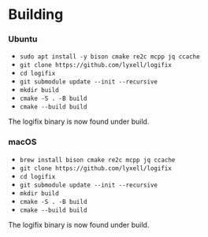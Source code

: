 # Building

### Ubuntu

* `sudo apt install -y bison cmake re2c mcpp jq ccache`
* `git clone https://github.com/lyxell/logifix`
* `cd logifix`
* `git submodule update --init --recursive`
* `mkdir build`
* `cmake -S . -B build`
* `cmake --build build`

The logifix binary is now found under build.

### macOS

* `brew install bison cmake re2c mcpp jq ccache`
* `git clone https://github.com/lyxell/logifix`
* `cd logifix`
* `git submodule update --init --recursive`
* `mkdir build`
* `cmake -S . -B build`
* `cmake --build build`

The logifix binary is now found under build.

<ul> </ul>
